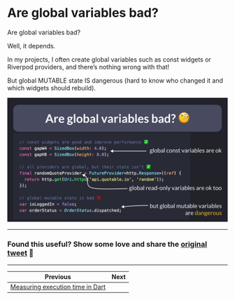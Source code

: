 # Are global variables bad?

Are global variables bad?

Well, it depends.

In my projects, I often create global variables such as const widgets or Riverpod providers, and there’s nothing wrong with that!

But global MUTABLE state IS dangerous (hard to know who changed it and which widgets should rebuild).

![](117.png)

---

### Found this useful? Show some love and share the [original tweet](https://twitter.com/biz84/status/1697598442686554500) 🙏

---

| Previous | Next |
| -------- | ---- |
| [Measuring execution time in Dart](../0116-measure-time/index.md) |  |